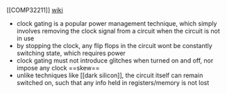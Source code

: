 [[COMP32211]]
[wiki](https://en.wikipedia.org/wiki/Clock_gating)

- clock gating is a popular power management technique, which simply involves removing the clock signal from a circuit when the circuit is not in use
- by stopping the clock, any flip flops in the circuit wont be constantly switching state, which requires power
- clock gating must not introduce glitches when turned on and off, nor impose any clock ==skew==
- unlike techniques like [[dark silicon]], the circuit itself can remain switched on, such that any info held in registers/memory is not lost